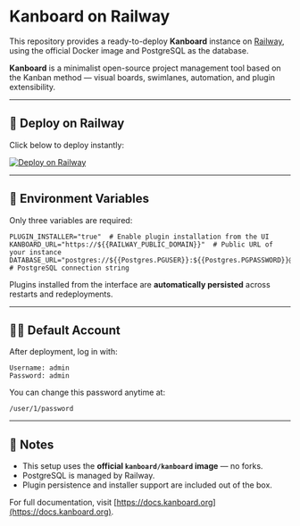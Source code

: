 # Kanboard on Railway

This repository provides a ready-to-deploy **Kanboard** instance on [Railway](https://railway.com/), using the official Docker image and PostgreSQL as the database.

**Kanboard** is a minimalist open-source project management tool based on the Kanban method — visual boards, swimlanes, automation, and plugin extensibility.

---

## 🚀 Deploy on Railway

Click below to deploy instantly:

[![Deploy on Railway](https://railway.com/button.svg)](https://railway.com/deploy/kanboard?referralCode=1q5cCO&utm_medium=integration&utm_source=template&utm_campaign=generic)

---

## 🔧 Environment Variables

Only three variables are required:

```env
PLUGIN_INSTALLER="true"  # Enable plugin installation from the UI
KANBOARD_URL="https://${{RAILWAY_PUBLIC_DOMAIN}}"  # Public URL of your instance
DATABASE_URL="postgres://${{Postgres.PGUSER}}:${{Postgres.PGPASSWORD}}@${{Postgres.PGHOST}}:${{Postgres.PGPORT}}/${{Postgres.PGDATABASE}}"  # PostgreSQL connection string
```

Plugins installed from the interface are **automatically persisted** across restarts and redeployments.

---

## 🧑‍💼 Default Account

After deployment, log in with:

```
Username: admin
Password: admin
```

You can change this password anytime at:

```
/user/1/password
```

---

## 📝 Notes

- This setup uses the **official `kanboard/kanboard` image** — no forks.
- PostgreSQL is managed by Railway.
- Plugin persistence and installer support are included out of the box.

For full documentation, visit [https://docs.kanboard.org](https://docs.kanboard.org).
